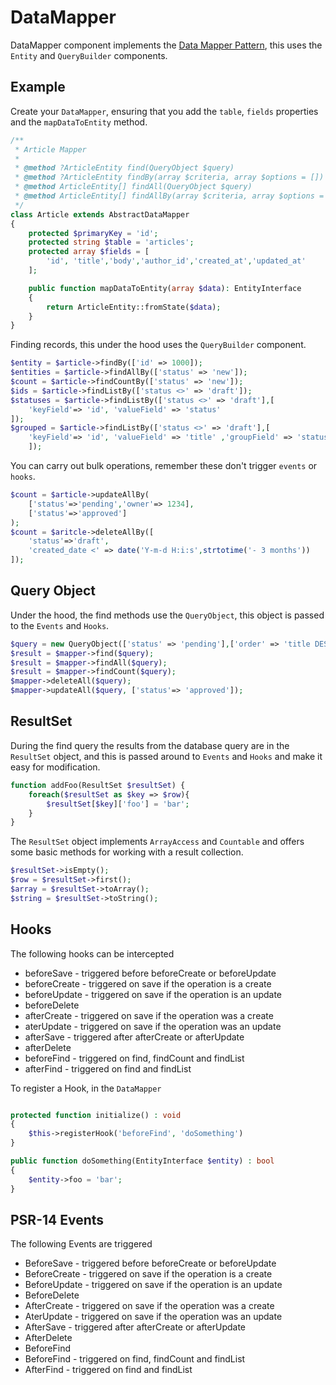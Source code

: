 # DataMapper

DataMapper component implements the [Data Mapper Pattern](https://martinfowler.com/eaaCatalog/dataMapper.html), this uses the `Entity` and `QueryBuilder` components.

## Example

Create your `DataMapper`, ensuring that you add the `table`, `fields` properties and the `mapDataToEntity` method.

```php
/**
 * Article Mapper
 * 
 * @method ?ArticleEntity find(QueryObject $query)
 * @method ?ArticleEntity findBy(array $criteria, array $options = [])
 * @method ArticleEntity[] findAll(QueryObject $query)
 * @method ArticleEntity[] findAllBy(array $criteria, array $options = [])
 */
class Article extends AbstractDataMapper
{
    protected $primaryKey = 'id';
    protected string $table = 'articles';
    protected array $fields = [
        'id', 'title','body','author_id','created_at','updated_at'
    ];

    public function mapDataToEntity(array $data): EntityInterface
    {
        return ArticleEntity::fromState($data);
    }
}
```

Finding records, this under the hood uses the `QueryBuilder` component.

```php
$entity = $article->findBy(['id' => 1000]);
$entities = $article->findAllBy(['status' => 'new']);
$count = $article->findCountBy(['status' => 'new']);
$ids = $article->findListBy(['status <>' => 'draft']);
$statuses = $article->findListBy(['status <>' => 'draft'],[
    'keyField'=> 'id', 'valueField' => 'status'
]);
$grouped = $article->findListBy(['status <>' => 'draft'],[
    'keyField'=> 'id', 'valueField' => 'title' ,'groupField' => 'status' 
    ]);
```

You can carry out bulk operations, remember these don't trigger `events` or `hooks`.

```php
$count = $article->updateAllBy(
    ['status'=>'pending','owner'=> 1234], 
    ['status'=>'approved']
);
$count = $aritcle->deleteAllBy([
    'status'=>'draft',
    'created_date <' => date('Y-m-d H:i:s',strtotime('- 3 months'))
]);
```

## Query Object

Under the hood, the find methods use the `QueryObject`, this object is passed to the `Events` and `Hooks`.

```php
$query = new QueryObject(['status' => 'pending'],['order' => 'title DESC']);
$result = $mapper->find($query);
$result = $mapper->findAll($query);
$result = $mapper->findCount($query);
$mapper->deleteAll($query);
$mapper->updateAll($query, ['status'=> 'approved']);
```

## ResultSet

During the find query the results from the database query are in the `ResultSet` object, and this is passed around to `Events` and `Hooks` and make it easy
for modification.

```php
function addFoo(ResultSet $resultSet) { 
    foreach($resultSet as $key => $row){
        $resultSet[$key]['foo'] = 'bar';
    }
}
```

The `ResultSet` object implements `ArrayAccess` and `Countable` and offers some basic methods for working with a result collection.

```php
$resultSet->isEmpty();
$row = $resultSet->first();
$array = $resultSet->toArray();
$string = $resultSet->toString();
```

## Hooks

The following hooks can be intercepted

- beforeSave  - triggered before beforeCreate or beforeUpdate
- beforeCreate - triggered on save if the operation is a create
- beforeUpdate - triggered on save if the operation is an update
- beforeDelete
- afterCreate - triggered on save if the operation was a create
- aterUpdate - triggered on save if the operation was an update
- afterSave - triggered after afterCreate or afterUpdate
- afterDelete
- beforeFind - triggered on find, findCount and findList
- afterFind - triggered on find and findList

To register a Hook, in the `DataMapper`

```php

protected function initialize() : void 
{
    $this->registerHook('beforeFind', 'doSomething')
}

public function doSomething(EntityInterface $entity) : bool 
{
    $entity->foo = 'bar';
}
```

## PSR-14 Events

The following Events are triggered

- BeforeSave  - triggered before beforeCreate or beforeUpdate
- BeforeCreate - triggered on save if the operation is a create
- BeforeUpdate - triggered on save if the operation is an update
- BeforeDelete
- AfterCreate - triggered on save if the operation was a create
- AterUpdate - triggered on save if the operation was an update
- AfterSave - triggered after afterCreate or afterUpdate
- AfterDelete
- BeforeFind
- BeforeFind - triggered on find, findCount and findList
- AfterFind - triggered on find and findList